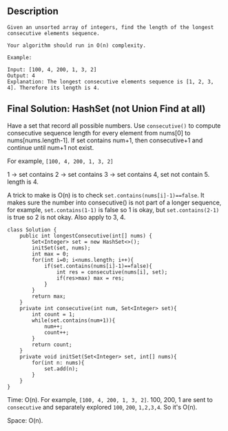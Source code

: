 ## Description

```
Given an unsorted array of integers, find the length of the longest consecutive elements sequence.

Your algorithm should run in O(n) complexity.

Example:

Input: [100, 4, 200, 1, 3, 2]
Output: 4
Explanation: The longest consecutive elements sequence is [1, 2, 3, 4]. Therefore its length is 4.
```

## Final Solution: HashSet (not Union Find at all)

Have a set that record all possible numbers. Use `consecutive()` to compute consecutive sequence length for every element from nums[0] to nums[nums.length-1]. If set contains num+1, then consecutive+1 and continue until num+1 not exist.

For example, `[100, 4, 200, 1, 3, 2]`

1 -> set contains 2 -> set contains 3 -> set contains 4, set not contain 5. length is 4.

A trick to make is O(n) is to check `set.contains(nums[i]-1)==false`. It makes sure the number into consecutive() is not part of a longer sequence, for example, `set.contains(1-1)` is false so 1 is okay, but `set.contains(2-1)` is true so 2 is not okay. Also apply to 3, 4.


```
class Solution {
    public int longestConsecutive(int[] nums) {
        Set<Integer> set = new HashSet<>();
        initSet(set, nums);
        int max = 0;
        for(int i=0; i<nums.length; i++){
            if(set.contains(nums[i]-1)==false){
                int res = consecutive(nums[i], set);
                if(res>max) max = res;    
            }
        }
        return max;
    }
    private int consecutive(int num, Set<Integer> set){
        int count = 1;
        while(set.contains(num+1)){
            num++;
            count++;
        }
        return count;
    }
    private void initSet(Set<Integer> set, int[] nums){
        for(int n: nums){
            set.add(n);
        }
    }
}
```

Time: O(n). For example, `[100, 4, 200, 1, 3, 2]`. 100, 200, 1 are sent to `consecutive` and separately explored `100`, `200`, `1,2,3,4`. So it's O(n).

Space: O(n).